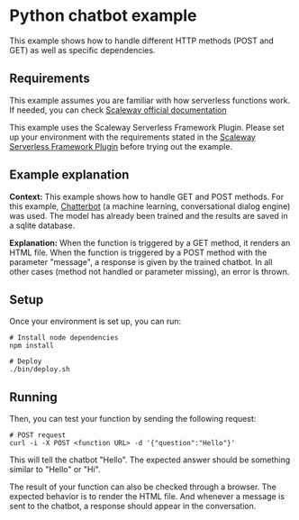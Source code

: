 # Python chatbot example

This example shows how to handle different HTTP methods (POST and GET) as well as specific dependencies.

## Requirements

This example assumes you are familiar with how serverless functions work. If needed, you can check [Scaleway official documentation](https://www.scaleway.com/en/docs/serverless/functions/quickstart/)

This example uses the Scaleway Serverless Framework Plugin. Please set up your environment with the requirements stated in the [Scaleway Serverless Framework Plugin](https://github.com/scaleway/serverless-scaleway-functions) before trying out the example.

## Example explanation

**Context:** This example shows how to handle GET and POST methods. For this example, [Chatterbot](https://github.com/gunthercox/ChatterBot/tree/1.0.4) (a machine learning, conversational dialog engine) was used. The model has already been trained and the results are saved in a sqlite database.

**Explanation:** When the function is triggered by a GET method, it renders an HTML file. When the function is triggered by a POST method with the parameter "message", a response is given by the trained chatbot. In all other cases (method not handled or parameter missing), an error is thrown.

## Setup

Once your environment is set up, you can run:

```console
# Install node dependencies
npm install

# Deploy
./bin/deploy.sh
```

## Running

Then, you can test your function by sending the following request:

```console
# POST request
curl -i -X POST <function URL> -d '{"question":"Hello"}'
```  

This will tell the chatbot "Hello". The expected answer should be something similar to "Hello" or "Hi".

The result of your function can also be checked through a browser. The expected behavior is to render the HTML file. And whenever a message is sent to the chatbot, a response should appear in the conversation.
